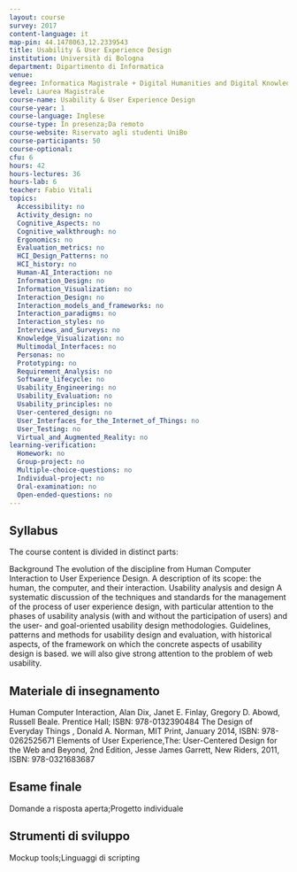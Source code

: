 ```yaml
---
layout: course
survey: 2017
content-language: it
map-pin: 44.1478063,12.2339543
title: Usability & User Experience Design
institution: Università di Bologna
department: Dipartimento di Informatica
venue: 
degree: Informatica Magistrale + Digital Humanities and Digital Knowledge (magistrale) + Artificial Intelligence (magistrale)
level: Laurea Magistrale
course-name: Usability & User Experience Design
course-year: 1
course-language: Inglese
course-type: In presenza;Da remoto
course-website: Riservato agli studenti UniBo
course-participants: 50
course-optional: 
cfu: 6
hours: 42
hours-lectures: 36
hours-lab: 6
teacher: Fabio Vitali
topics: 
  Accessibility: no 
  Activity_design: no 
  Cognitive_Aspects: no 
  Cognitive_walkthrough: no 
  Ergonomics: no 
  Evaluation_metrics: no 
  HCI_Design_Patterns: no 
  HCI_history: no 
  Human-AI_Interaction: no 
  Information_Design: no 
  Information_Visualization: no 
  Interaction_Design: no 
  Interaction_models_and_frameworks: no 
  Interaction_paradigms: no 
  Interaction_styles: no 
  Interviews_and_Surveys: no 
  Knowledge_Visualization: no 
  Multimodal_Interfaces: no 
  Personas: no 
  Prototyping: no 
  Requirement_Analysis: no 
  Software_lifecycle: no 
  Usability_Engineering: no 
  Usability_Evaluation: no 
  Usability_principles: no 
  User-centered_design: no 
  User_Interfaces_for_the_Internet_of_Things: no 
  User_Testing: no 
  Virtual_and_Augmented_Reality: no 
learning-verification: 
  Homework: no 
  Group-project: no 
  Multiple-choice-questions: no 
  Individual-project: no 
  Oral-examination: no 
  Open-ended-questions: no 
---
```



## Syllabus 
The course content is divided in distinct parts:

Background The evolution of the discipline from Human Computer Interaction to User Experience Design. A description of its scope: the human, the computer, and their interaction.
Usability analysis and design A systematic discussion of the techniques and standards for the management of the process of user experience design, with particular attention to the phases of usability analysis (with and without the participation of users) and the user- and goal-oriented usability design methodologies.
Guidelines, patterns and methods for usability design and evaluation, with historical aspects, of the framework on which the concrete aspects of usability design is based. we will also give strong attention to the problem of web usability.

## Materiale di insegnamento 
Human Computer Interaction, Alan Dix, Janet E. Finlay, Gregory D. Abowd, Russell Beale. Prentice Hall; ISBN: 978-0132390484
The Design of Everyday Things , Donald A. Norman, MIT Print, January 2014, ISBN: 978-0262525671
Elements of User Experience,The: User-Centered Design for the Web and Beyond, 2nd Edition, Jesse James Garrett, New Riders, 2011, ISBN: 978-0321683687

## Esame finale 
Domande a risposta aperta;Progetto individuale

## Strumenti di sviluppo 
Mockup tools;Linguaggi di scripting
